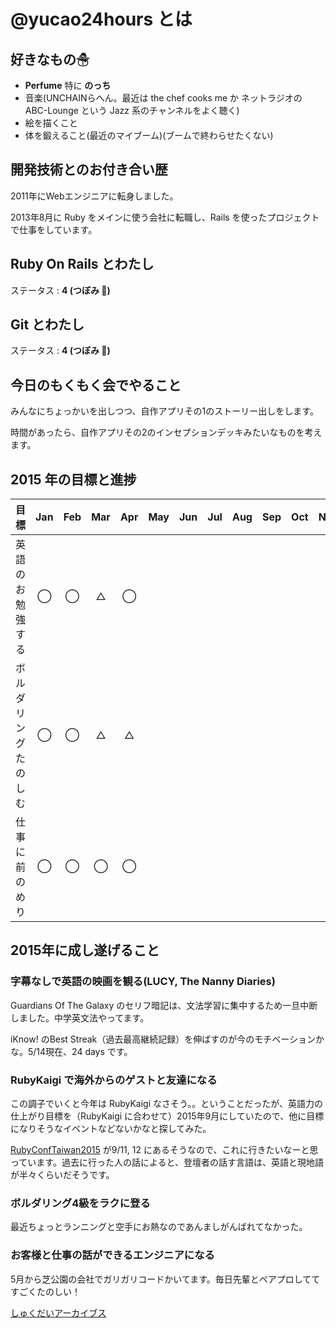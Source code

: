 # @yucao24hours とは
## 好きなもの☃
* **Perfume** 特に **のっち**
* 音楽(UNCHAINらへん。最近は the chef cooks me か ネットラジオの ABC-Lounge という Jazz 系のチャンネルをよく聴く)
* 絵を描くこと
* 体を鍛えること(最近のマイブーム)(ブームで終わらせたくない)

## 開発技術とのお付き合い歴
2011年にWebエンジニアに転身しました。

2013年8月に Ruby をメインに使う会社に転職し、Rails を使ったプロジェクトで仕事をしています。

## Ruby On Rails とわたし
ステータス : **4 (つぼみ :tulip:)**

## Git とわたし
ステータス : **4 (つぼみ :tulip:)**

## 今日のもくもく会でやること
みんなにちょっかいを出しつつ、自作アプリその1のストーリー出しをします。

時間があったら、自作アプリその2のインセプションデッキみたいなものを考えます。

## 2015 年の目標と進捗
|            目標           | Jan | Feb | Mar | Apr | May | Jun | Jul | Aug | Sep | Oct | Nov | Dec |
|:-------------------------|:---:|:---:|:---:|:---:|:---:|:---:|:---:|:---:|:---:|:---:|:---:|:---:|
|英語のお勉強する| ◯ | ◯ | △ | ◯ |
|ボルダリングたのしむ| ◯ | ◯ | △ | △ |
|仕事に前のめり| ◯ | ◯ | ◯ | ◯ |

## 2015年に成し遂げること
### 字幕なしで英語の映画を観る(LUCY, The Nanny Diaries)
Guardians Of The Galaxy のセリフ暗記は、文法学習に集中するため一旦中断しました。中学英文法やってます。

iKnow! のBest Streak（過去最高継続記録）を伸ばすのが今のモチベーションかな。5/14現在、24 days です。

### RubyKaigi で海外からのゲストと友達になる
この調子でいくと今年は RubyKaigi なさそう。。ということだったが、英語力の仕上がり目標を（RubyKaigi に合わせて）2015年9月にしていたので、他に目標になりそうなイベントなどないかなと探してみた。

[RubyConfTaiwan2015](http://rubyconf.tw/2015/) が9/11, 12 にあるそうなので、これに行きたいなーと思っています。過去に行った人の話によると、登壇者の話す言語は、英語と現地語が半々くらいだそうです。

### ボルダリング4級をラクに登る
最近ちょっとランニングと空手にお熱なのであんましがんばれてなかった。

### お客様と仕事の話ができるエンジニアになる
5月から芝公園の会社でガリガリコードかいてます。毎日先輩とペアプロしててすごくたのしい！

[しゅくだいアーカイブス](https://gist.github.com/yucao24hours/9353b1a818a1c94d71ff)
